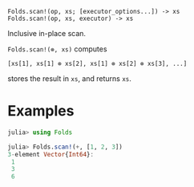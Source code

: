     Folds.scan!(op, xs; [executor_options...]) -> xs
    Folds.scan!(op, xs, executor) -> xs

Inclusive in-place scan.

`Folds.scan!(⊗, xs)` computes

    [xs[1], xs[1] ⊗ xs[2], xs[1] ⊗ xs[2] ⊗ xs[3], ...]

stores the result in `xs`, and returns `xs`.

# Examples

```julia
julia> using Folds

julia> Folds.scan!(+, [1, 2, 3])
3-element Vector{Int64}:
 1
 3
 6
```
